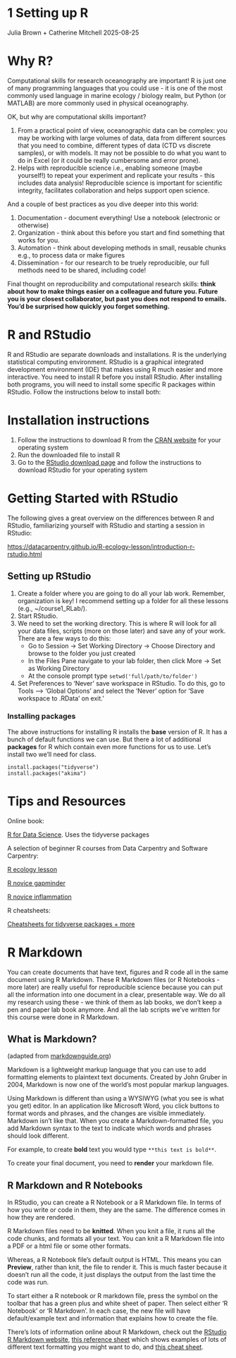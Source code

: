 1 Setting up R
================
Julia Brown + Catherine Mitchell
2025-08-25

# Why R?

Computational skills for research oceanography are important! R is just
one of many programming languages that you could use - it is one of the
most commonly used language in marine ecology / biology realm, but
Python (or MATLAB) are more commonly used in physical oceanography.

OK, but why are computational skills important?

1.  From a practical point of view, oceanographic data can be complex:
    you may be working with large volumes of data, data from different
    sources that you need to combine, different types of data (CTD vs
    discrete samples), or with models. It may not be possible to do what
    you want to do in Excel (or it could be really cumbersome and error
    prone).
2.  Helps with reproducible science i.e., enabling someone (maybe
    yourself!) to repeat your experiment and replicate your results -
    this includes data analysis! Reproducible science is important for
    scientific integrity, facilitates collaboration and helps support
    open science.

And a couple of best practices as you dive deeper into this world:

1.  Documentation - document everything! Use a notebook (electronic or
    otherwise)
2.  Organization - think about this before you start and find something
    that works for you.
3.  Automation - think about developing methods in small, reusable
    chunks e.g., to process data or make figures
4.  Dissemination - for our research to be truely reproducible, our full
    methods need to be shared, including code!

Final thought on reproducibility and computational research skills:
**think about how to make things easier on a colleague and future you.
Future you is your closest collaborator, but past you does not respond
to emails. You’d be surprised how quickly you forget something.**

# R and RStudio

R and RStudio are separate downloads and installations. R is the
underlying statistical computing environment. RStudio is a graphical
integrated development environment (IDE) that makes using R much easier
and more interactive. You need to install R before you install RStudio.
After installing both programs, you will need to install some specific R
packages within RStudio. Follow the instructions below to install both:

# Installation instructions

1.  Follow the instructions to download R from the [CRAN
    website](https://cran.r-project.org/) for your operating system
2.  Run the downloaded file to install R
3.  Go to the [RStudio download
    page](https://www.rstudio.com/products/rstudio/download/#download)
    and follow the instructions to download RStudio for your operating
    system

# Getting Started with RStudio

The following gives a great overview on the differences between R and
RStudio, familiarizing yourself with RStudio and starting a session in
RStudio:

<https://datacarpentry.github.io/R-ecology-lesson/introduction-r-rstudio.html>

## Setting up RStudio

1.  Create a folder where you are going to do all your lab work.
    Remember, organization is key! I recommend setting up a folder for
    all these lessons (e.g., ~/course1_RLab/).
2.  Start RStudio.
3.  We need to set the working directory. This is where R will look for
    all your data files, scripts (more on those later) and save any of
    your work. There are a few ways to do this:
    - Go to Session -\> Set Working Directory -\> Choose Directory and
      browse to the folder you just created
    - In the Files Pane navigate to your lab folder, then click More -\>
      Set as Working Directory
    - At the console prompt type `setwd('full/path/to/folder')`
4.  Set Preferences to ‘Never’ save workspace in RStudio. To do this, go
    to Tools –\> ‘Global Options’ and select the ‘Never’ option for
    ‘Save workspace to .RData’ on exit.’

### Installing packages

The above instructions for installing R installs the **base** version of
R. It has a bunch of default functions we can use. But there a lot of
additional **packages** for R which contain even more functions for us
to use. Let’s install two we’ll need for class.

`install.packages("tidyverse")`  
`install.packages("akima")`

# Tips and Resources

Online book:

[R for Data Science](https://r4ds.had.co.nz/). Uses the tidyverse
packages

A selection of beginner R courses from Data Carpentry and Software
Carpentry:

[R ecology
lesson](https://datacarpentry.org/R-ecology-lesson/index.html)

[R novice gapminder](http://swcarpentry.github.io/r-novice-gapminder/)

[R novice
inflammation](http://swcarpentry.github.io/r-novice-inflammation/)

R cheatsheets:

[Cheatsheets for tidyverse packages +
more](https://rstudio.github.io/cheatsheets/)

# R Markdown

You can create documents that have text, figures and R code all in the
same document using R Markdown. These R Markdown files (or R Notebooks -
more later) are really useful for reproducible science because you can
put all the information into one document in a clear, presentable way.
We do all my research using these - we think of them as lab books, we
don’t keep a pen and paper lab book anymore. And all the lab scripts
we’ve written for this course were done in R Markdown.

## What is Markdown?

(adapted from
[markdownguide.org](https://www.markdownguide.org/getting-started/))

Markdown is a lightweight markup language that you can use to add
formatting elements to plaintext text documents. Created by John Gruber
in 2004, Markdown is now one of the world’s most popular markup
languages.

Using Markdown is different than using a WYSIWYG (what you see is what
you get) editor. In an application like Microsoft Word, you click
buttons to format words and phrases, and the changes are visible
immediately. Markdown isn’t like that. When you create a
Markdown-formatted file, you add Markdown syntax to the text to indicate
which words and phrases should look different.

For example, to create **bold** text you would type
`**this text is bold**`.

To create your final document, you need to **render** your markdown
file.

## R Markdown and R Notebooks

In RStudio, you can create a R Notebook or a R Markdown file. In terms
of how you write or code in them, they are the same. The difference
comes in how they are rendered.

R Markdown files need to be **knitted**. When you knit a file, it runs
all the code chunks, and formats all your text. You can knit a R
Markdown file into a PDF or a html file or some other formats.

Whereas, a R Notebook file’s default output is HTML. This means you can
**Preview**, rather than knit, the file to render it. This is much
faster because it doesn’t run all the code, it just displays the output
from the last time the code was run.

To start either a R notebook or R markdown file, press the symbol on the
toolbar that has a green plus and white sheet of paper. Then select
either ‘R Notebook’ or ‘R Markdown’. In each case, the new file will
have default/example text and information that explains how to create
the file.

There’s lots of information online about R Markdown, check out the
[RStudio R Markdown
website](https://rmarkdown.rstudio.com/lesson-1.html), [this reference
sheet](https://www.rstudio.com/wp-content/uploads/2015/03/rmarkdown-reference.pdfhttps://www.rstudio.com/wp-content/uploads/2015/03/rmarkdown-reference.pdf)
which shows examples of lots of different text formatting you might want
to do, and [this cheat
sheet](https://raw.githubusercontent.com/rstudio/cheatsheets/master/rmarkdown-2.0.pdf).
